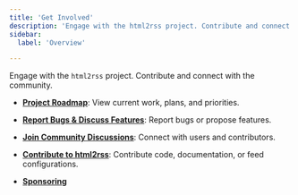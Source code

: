 ```yaml
---
title: 'Get Involved'
description: 'Engage with the html2rss project. Contribute and connect with the community.'
sidebar:
  label: 'Overview'

---
```


Engage with the `html2rss` project. Contribute and connect with the community.

- [**Project Roadmap**](https://github.com/orgs/html2rss/projects/3/views/1): View current work, plans, and priorities.
- [**Report Bugs & Discuss Features**](/get-involved/issues-and-features): Report bugs or propose features.
- [**Join Community Discussions**](/get-involved/discussions): Connect with users and contributors.
- [**Contribute to html2rss**](/get-involved/contributing): Contribute code, documentation, or feed configurations.

- [**Sponsoring**](/get-involved/sponsoring)
